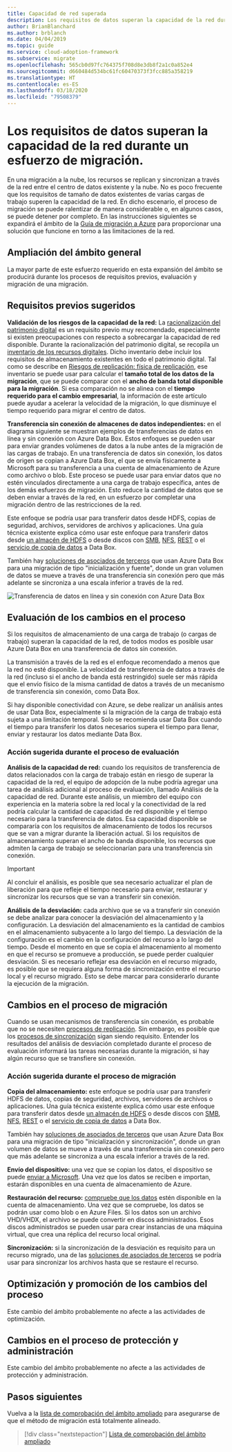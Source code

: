 ```yaml
---
title: Capacidad de red superada
description: Los requisitos de datos superan la capacidad de la red durante un esfuerzo de migración.
author: BrianBlanchard
ms.author: brblanch
ms.date: 04/04/2019
ms.topic: guide
ms.service: cloud-adoption-framework
ms.subservice: migrate
ms.openlocfilehash: 565cb0d97fc764375f708d8e3db8f2a1c0a852e4
ms.sourcegitcommit: d660484d534bc61fc60470373f3fcc885a358219
ms.translationtype: HT
ms.contentlocale: es-ES
ms.lasthandoff: 03/18/2020
ms.locfileid: "79508379"
---
```

<!-- cSpell:ignore HDFS databox VHDX -->

# <a name="data-requirements-exceed-network-capacity-during-a-migration-effort"></a>Los requisitos de datos superan la capacidad de la red durante un esfuerzo de migración.

En una migración a la nube, los recursos se replican y sincronizan a través de la red entre el centro de datos existente y la nube. No es poco frecuente que los requisitos de tamaño de datos existentes de varias cargas de trabajo superen la capacidad de la red. En dicho escenario, el proceso de migración se puede ralentizar de manera considerable o, en algunos casos, se puede detener por completo. En las instrucciones siguientes se expandirá el ámbito de la [Guía de migración a Azure](../azure-migration-guide/index.md) para proporcionar una solución que funcione en torno a las limitaciones de la red.

## <a name="general-scope-expansion"></a>Ampliación del ámbito general

La mayor parte de este esfuerzo requerido en esta expansión del ámbito se producirá durante los procesos de requisitos previos, evaluación y migración de una migración.

## <a name="suggested-prerequisites"></a>Requisitos previos sugeridos

**Validación de los riesgos de la capacidad de la red:** La [racionalización del patrimonio digital](../../digital-estate/rationalize.md) es un requisito previo muy recomendado, especialmente si existen preocupaciones con respecto a sobrecargar la capacidad de red disponible. Durante la racionalización del patrimonio digital, se recopila un [inventario de los recursos digitales](../../digital-estate/inventory.md). Dicho inventario debe incluir los requisitos de almacenamiento existentes en todo el patrimonio digital. Tal como se describe en [Riesgos de replicación: física de replicación](../migration-considerations/migrate/replicate.md#replication-risks---physics-of-replication), ese inventario se puede usar para calcular el **tamaño total de los datos de la migración**, que se puede comparar con el **ancho de banda total disponible para la migración**. Si esa comparación no se alinea con el **tiempo requerido para el cambio empresarial**, la información de este artículo puede ayudar a acelerar la velocidad de la migración, lo que disminuye el tiempo requerido para migrar el centro de datos.

**Transferencia sin conexión de almacenes de datos independientes:** en el diagrama siguiente se muestran ejemplos de transferencias de datos en línea y sin conexión con Azure Data Box. Estos enfoques se pueden usar para enviar grandes volúmenes de datos a la nube antes de la migración de las cargas de trabajo. En una transferencia de datos sin conexión, los datos de origen se copian a Azure Data Box, el que se envía físicamente a Microsoft para su transferencia a una cuenta de almacenamiento de Azure como archivo o blob. Este proceso se puede usar para enviar datos que no estén vinculados directamente a una carga de trabajo específica, antes de los demás esfuerzos de migración. Esto reduce la cantidad de datos que se deben enviar a través de la red, en un esfuerzo por completar una migración dentro de las restricciones de la red.

Este enfoque se podría usar para transferir datos desde HDFS, copias de seguridad, archivos, servidores de archivos y aplicaciones. Una guía técnica existente explica cómo usar este enfoque para transferir datos desde [un almacén de HDFS](https://docs.microsoft.com/azure/storage/blobs/data-lake-storage-migrate-on-premises-hdfs-cluster) o desde discos con [SMB](https://docs.microsoft.com/azure/databox/data-box-deploy-copy-data), [NFS](https://docs.microsoft.com/azure/databox/data-box-deploy-copy-data-via-nfs), [REST](https://docs.microsoft.com/azure/databox/data-box-deploy-copy-data-via-rest) o el [servicio de copia de datos](https://docs.microsoft.com/azure/databox/data-box-deploy-copy-data-via-copy-service) a Data Box.

También hay [soluciones de asociados de terceros](https://azuremarketplace.microsoft.com/campaigns/databox/azure-data-box) que usan Azure Data Box para una migración de tipo "inicialización y fuente", donde un gran volumen de datos se mueve a través de una transferencia sin conexión pero que más adelante se sincroniza a una escala inferior a través de la red.

![Transferencia de datos en línea y sin conexión con Azure Data Box](../../_images/migrate/databox.png)

## <a name="assess-process-changes"></a>Evaluación de los cambios en el proceso

Si los requisitos de almacenamiento de una carga de trabajo (o cargas de trabajo) superan la capacidad de la red, de todos modos es posible usar Azure Data Box en una transferencia de datos sin conexión.

La transmisión a través de la red es el enfoque recomendado a menos que la red no esté disponible. La velocidad de transferencia de datos a través de la red (incluso si el ancho de banda está restringido) suele ser más rápida que el envío físico de la misma cantidad de datos a través de un mecanismo de transferencia sin conexión, como Data Box.

Si hay disponible conectividad con Azure, se debe realizar un análisis antes de usar Data Box, especialmente si la migración de la carga de trabajo está sujeta a una limitación temporal. Solo se recomienda usar Data Box cuando el tiempo para transferir los datos necesarios supera el tiempo para llenar, enviar y restaurar los datos mediante Data Box.

### <a name="suggested-action-during-the-assess-process"></a>Acción sugerida durante el proceso de evaluación

**Análisis de la capacidad de red:** cuando los requisitos de transferencia de datos relacionados con la carga de trabajo están en riesgo de superar la capacidad de la red, el equipo de adopción de la nube podría agregar una tarea de análisis adicional al proceso de evaluación, llamado Análisis de la capacidad de red. Durante este análisis, un miembro del equipo con experiencia en la materia sobre la red local y la conectividad de la red podría calcular la cantidad de capacidad de red disponible y el tiempo necesario para la transferencia de datos. Esa capacidad disponible se compararía con los requisitos de almacenamiento de todos los recursos que se van a migrar durante la liberación actual. Si los requisitos de almacenamiento superan el ancho de banda disponible, los recursos que admiten la carga de trabajo se seleccionarían para una transferencia sin conexión.

> [!IMPORTANT]
> Al concluir el análisis, es posible que sea necesario actualizar el plan de liberación para que refleje el tiempo necesario para enviar, restaurar y sincronizar los recursos que se van a transferir sin conexión.

**Análisis de la desviación:** cada archivo que se va a transferir sin conexión se debe analizar para conocer la desviación del almacenamiento y la configuración. La desviación del almacenamiento es la cantidad de cambios en el almacenamiento subyacente a lo largo del tiempo. La desviación de la configuración es el cambio en la configuración del recurso a lo largo del tiempo. Desde el momento en que se copia el almacenamiento al momento en que el recurso se promueve a producción, se puede perder cualquier desviación. Si es necesario reflejar esa desviación en el recurso migrado, es posible que se requiera alguna forma de sincronización entre el recurso local y el recurso migrado. Esto se debe marcar para considerarlo durante la ejecución de la migración.

## <a name="migrate-process-changes"></a>Cambios en el proceso de migración

Cuando se usan mecanismos de transferencia sin conexión, es probable que no se necesiten [procesos de replicación](../migration-considerations/migrate/replicate.md). Sin embargo, es posible que los [procesos de sincronización](../migration-considerations/migrate/replicate.md) sigan siendo requisito. Entender los resultados del análisis de desviación completado durante el proceso de evaluación informará las tareas necesarias durante la migración, si hay algún recurso que se transfiere sin conexión.

### <a name="suggested-action-during-the-migrate-process"></a>Acción sugerida durante el proceso de migración

**Copia del almacenamiento:** este enfoque se podría usar para transferir HDFS de datos, copias de seguridad, archivos, servidores de archivos o aplicaciones. Una guía técnica existente explica cómo usar este enfoque para transferir datos desde [un almacén de HDFS](https://docs.microsoft.com/azure/storage/blobs/data-lake-storage-migrate-on-premises-hdfs-cluster) o desde discos con [SMB](https://docs.microsoft.com/azure/databox/data-box-deploy-copy-data), [NFS](https://docs.microsoft.com/azure/databox/data-box-deploy-copy-data-via-nfs), [REST](https://docs.microsoft.com/azure/databox/data-box-deploy-copy-data-via-rest) o el [servicio de copia de datos](https://docs.microsoft.com/azure/databox/data-box-deploy-copy-data-via-copy-service) a Data Box.

También hay [soluciones de asociados de terceros](https://azuremarketplace.microsoft.com/campaigns/databox/azure-data-box) que usan Azure Data Box para una migración de tipo "inicialización y sincronización", donde un gran volumen de datos se mueve a través de una transferencia sin conexión pero que más adelante se sincroniza a una escala inferior a través de la red.

**Envío del dispositivo:** una vez que se copian los datos, el dispositivo se puede [enviar a Microsoft](https://docs.microsoft.com/azure/databox/data-box-deploy-picked-up). Una vez que los datos se reciben e importan, estarán disponibles en una cuenta de almacenamiento de Azure.

**Restauración del recurso:** [compruebe que los datos](https://docs.microsoft.com/azure/databox/data-box-deploy-picked-up#verify-data-upload-to-azure) estén disponible en la cuenta de almacenamiento. Una vez que se compruebe, los datos se podrán usar como blob o en Azure Files. Si los datos son un archivo VHD/VHDX, el archivo se puede convertir en discos administrados. Esos discos administrados se pueden usar para crear instancias de una máquina virtual, que crea una réplica del recurso local original.

**Sincronización:** si la sincronización de la desviación es requisito para un recurso migrado, una de las [soluciones de asociados de terceros](https://azuremarketplace.microsoft.com/campaigns/databox/azure-data-box) se podría usar para sincronizar los archivos hasta que se restaure el recurso.

## <a name="optimize-and-promote-process-changes"></a>Optimización y promoción de los cambios del proceso

Este cambio del ámbito probablemente no afecte a las actividades de optimización.

## <a name="secure-and-manage-process-changes"></a>Cambios en el proceso de protección y administración

Este cambio del ámbito probablemente no afecte a las actividades de protección y administración.

## <a name="next-steps"></a>Pasos siguientes

Vuelva a la [lista de comprobación del ámbito ampliado](./index.md) para asegurarse de que el método de migración está totalmente alineado.

> [!div class="nextstepaction"]
> [Lista de comprobación del ámbito ampliado](./index.md)
